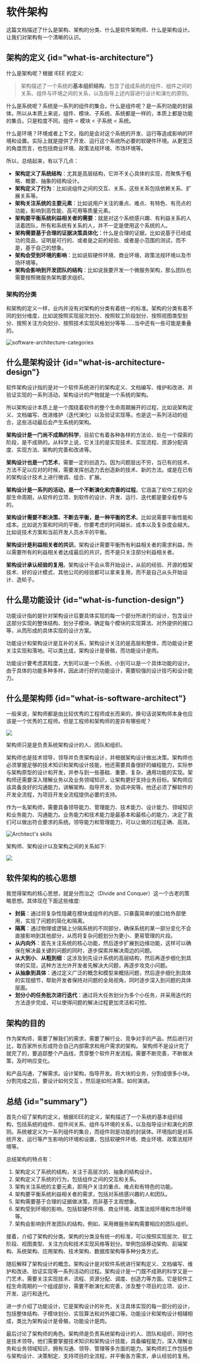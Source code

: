 # 软件架构

这篇文档描述了什么是架构、架构的分类、什么是软件架构师、什么是架构设计。让我们对架构有一个清晰的认识。

## 架构的定义 {id="what-is-architecture"}

什么是架构呢？根据 IEEE 的定义:

> 架构描述了一个系统的**基本组织结构**，包含了组成系统的组件、组件之间的关系、组件与环境之间的关系，以及指导上述内容进行设计和演化的原则。


什么是系统呢？系统是一系列的组件的集合。什么是组件呢？是一系列功能的封装体。所以从本质上来说，组件、模块、子系统、系统都是一样的，本质上都是功能的集合。只是粒度不同，组件 < 模块 < 子系统 < 系统。

什么是环境？环境或者上下文，指的是会对这个系统的开发、运行等造成影响的环境和设置。实际上就是提供了开发、运行这个系统所必要的软硬件环境。从更宽泛的角度而言，也包括商业环境、政策法规环境、市场环境等。

所以，总结起来，有以下几点：

- **架构定义了系统结构**：尤其是高层结构，它并不关心具体的实现，而聚焦于粗略、概要、抽象的结构设计。
- **架构定义了行为**：比如说组件之间的交互、关系，这些关系包括依赖关系、扩展关系等。
- **架构关注系统的主要元素**：比如说用户关注的重点、难点、有特色、有亮点的功能，影响到高性能、高可用等质量元素。
- **架构要平衡系统利益相关者的需要**：就是对这个系统感兴趣、有利益关系的人活着团队，所有和系统有关系的人，并不一定是使用这个系统的人。
- **架构需要基于合理的证据决策具体化**：什么是合理的证据，比如说基于已经成功的竞品，证明是可行的、或者是之前的经验、或者是小范围的测试，而不是，基于自己的想象。
- **架构会受到环境的影响**：比如说软硬件环境、商业环境、政策法规环境以及市场环境等。
- **架构会影响到开发团队的结构**：比如说我要开发一个微服务架构，那么团队也需要按照微服务架构要求组织。

### 架构的分类

和架构的定义一样，业内并没有对架构的分类有着统一的标准。架构的分类有着不同的划分维度，比如说按照实现层次划分、按照软工阶段划分、按照视图类型划分、按照关注方向划分、按照技术实现风格划分等等......当中还有一些可能是重叠的。

<img src="http://file-linker.oss-cn-hangzhou.aliyuncs.com/CqK9RJErNitoixD20ut9.png" alt="software-architecture-categories"/>

## 什么是架构设计 {id="what-is-architecture-design"}

软件架构设计指的是对一个软件系统进行的架构定义、文档编写、维护和改进、并验证实现的一系列活动，架构设计的产物就是一个系统的架构。

所以架构设计本质上是一个围绕着软件的整个生命周期展开的过程，比如说架构定义、文档编写、改进维护（迭代演化）以及验证实现等。也是这一系列活动的组合，这些活动最后会产生系统的架构。

**架构设计是一门尚不成熟的科学**，目前它有着各种各样的方法论、处在一个探索的阶段，是不成熟的。从科学上说，它关注的是实现技术、实现流程、资源分配调度、实现方法、架构的完善和改进等。

**架构设计也是一门艺术**，需要一定的创造力。因为问题层出不穷，当已有的技术、方法不足以应对的时候，需要发挥创造力去创造新的技术、新的方法。或是在已有的架构设计技术上进行微调、组合、扩展。

**架构设计是一系列的活动，是一个不断演化和完善的过程**。它涵盖了软件工程的全部生命周期，从软件的立项、到软件的设计、开发、运行、迭代都是要全程参与的。

**架构设计需要不断决策、不断去平衡，是一种平衡的艺术**。比如说需要平衡性能和成本。比如说方案和时间的平衡，你要考虑的时间越长、成本以及复杂度会越大。比如说技术方案和当前开发人员水平的平衡。

**架构设计是利益相关者的共识**。架构设计需要平衡所有利益相关者的需求利益，所以需要所有的利益相关者达成最后的共识，而不是只关注部分利益相关者。

**架构设计承认经验的复用**。架构设计不会从零开始设计，从前的经验、开源的框架技术、好的设计模式、其他公司的经验都可以拿来复用，而不是自己从头开始设计、造轮子。

## 什么是功能设计 {id="what-is-function-design"}

功能设计指的是针对架构设计后要具体实现的每一个部分所进行的设计，包含设计这部分实现的整体结构、划分子模块、确定每个模块的实现算法、对外提供的接口等，从而形成的具体实现的设计方案。

功能设计和架构设计是互补的关系，架构设计关注的是高层和整体，而功能设计更关注实现和落地。可以类比成，架构设计是骨骼，而功能设计是肉。

功能设计要考虑其粒度，大到可以是一个系统、小到可以是一个具体功能的设计。由于具体的功能多种多样，因此进行好的功能设计，需要较强的设计技巧和设计能力。

## 什么是架构师 {id="what-is-software-architect"}

一般来说，架构师都是由比较优秀的工程师成长而来的，换句话说架构师本身也应该是一个优秀的工程师。但是工程师和架构师的差异有哪些呢？

![](http://file-linker.oss-cn-hangzhou.aliyuncs.com/CxXBZKhU9pK29GNHEGVu.png)

架构师只是是负责系统架构设计的人、团队和组织。

架构师也是技术领导，领导并负责架构设计，并根据架构设计做出决策。架构师也必须掌握足够的技术知识和架构设计技能，他还需要具备很好的编程能力，实际参与架构原型的设计和开发，并参与到一些基础、重要、复杂、通用功能的实现。架构师还需要深入理解业务以及业务领域知识，让架构更好支持业务目标。架构师应该具备良好的沟通能力，讲解架构、指导开发、协调冲突等。他还必须了解软件的开发全流程，为项目开发全流程提供必要的支持。

作为一名架构师，需要具备领导能力、管理能力、技术能力、设计能力、领域知识和业务能力、沟通能力。业务能力和技术能力是最基本和最核心的能力，决定了我们可以做出符合要求的系统。领导能力和管理能力，可以让做的过程正确、高效。

<img src="http://file-linker.oss-cn-hangzhou.aliyuncs.com/DwE0eJ6yJvhbaIs9dUvG.png" alt="Architect's skills"/>

架构师、架构设计以及架构之间的关系如下:

![](http://file-linker.oss-cn-hangzhou.aliyuncs.com/tD6NML3M60HuqWc9V5OE.png)

## 软件架构的核心思想

我觉得架构的核心思想，就是分而治之（Divide and Conquer）这一个古老的策略思想。其体现在下面这些维度:

- **封装**：通过将复杂性隐藏在模块或组件的内部，只暴露简单的接口给外部使用，实现了问题的简化和隔离。
- **隔离**：通过物理或逻辑上分隔系统的不同部分，确保系统的某一部分变化不会直接影响到其他部分，从而将复杂问题划分为更小、更易管理的片段。
- **从内向外**：首先关注系统的核心功能，然后逐步扩展到边缘功能，这样可以确保在解决最关键的问题的同时，逐步探索并解决周边的问题。
- **从大到小**、**从粗到细**：这涉及到先设计系统的高层结构，然后再逐步细化到具体的实现，这种方法允许开发者先解决大问题，再逐步攻克小问题。
- **从抽象到具体**：通过定义广泛的概念和模型来概括问题，然后逐步细化到具体的实现细节，帮助开发者保持对问题的全局视角，同时逐步深入到问题的具体层面。
- **划分小的任务批次进行迭代**：通过将大任务划分为多个小任务，并采用迭代的方法逐步完成，可以使得问题的解决过程更加灵活和可控。

## 架构的目的

作为架构师，需要了解我们的需求，需要了解行业、竞争对手的产品，然后进行对比，取百家所长形成符合自己内部需求和用户需求的架构。 架构师不是设计完了就完了的，要追踪整个产品线，贯穿整个软件开发流程。需要不断完善，不断做决策，及时响应变化。

和产品沟通，了解需求。设计架构，指导开发。将大块的业务，分割成很多小块。分割完成之后，要设计如何交互 。然后是如何决策，如何演进。

## 总结 {id="summary"}

首先介绍了架构的定义，根据IEEE的定义，架构描述了一个系统的基本组织结构，包括系统的组件、组件间关系、组件与环境的关系，以及指导设计和演化的原则。系统被定义为一系列组件的集合，而组件则是功能的封装体。环境指的是对系统开发、运行等产生影响的环境和设置，包括软硬件环境、商业环境、政策法规环境等。

总结架构的特点有：

1. 架构定义了系统的结构，关注于高层次的、抽象的结构设计。
2. 架构定义了系统的行为，包括组件之间的交互和关系。
3. 架构关注系统的主要元素，即用户关注的重点、难点和有特色的功能。
4. 架构要平衡系统利益相关者的需求，包括对系统感兴趣的人和团队。
5. 架构需要基于合理的证据做决策，而非基于主观想象。
6. 架构受到环境的影响，包括软硬件环境、商业环境、政策法规环境和市场环境等。
7. 架构会影响到开发团队的结构，例如，采用微服务架构需要相应的团队组织。

接着，介绍了架构的分类。架构的分类没有统一的标准，可以按照实现层次、软工阶段、视图类型、关注方向和技术实现风格等划分。举例包括移动架构、前端架构、系统架构、应用架构、技术架构、数据库架构等多种分类方式。

随后解释了架构设计的概念。架构设计是对软件系统进行架构定义、文档编写、维护和改进、验证实现等一系列活动的过程。架构设计是一门既不成熟的科学又是一门艺术，需要关注实现技术、流程、资源分配、调度、创造力等方面。它是软件工程生命周期的一个组成部分，需要不断演化和完善，涉及整个项目的立项、设计、开发、运行和迭代。

进一步介绍了功能设计，它是架构设计的补充，关注具体实现的每一部分的设计，包括整体结构、子模块划分、实现算法和对外接口等。功能设计和架构设计相辅相成，类比为架构设计是骨骼，功能设计是肉。

最后讨论了架构师的角色。架构师是负责系统架构设计的人、团队和组织，同时也是技术领导。他们需要掌握技术知识和架构设计技能，具备编程能力，深入理解业务和业务领域知识，拥有沟通、领导、管理等多方面的能力。架构师的工作包括参与架构设计、决策制定、支持项目的全流程，并平衡各方需求，承认经验的复用。
